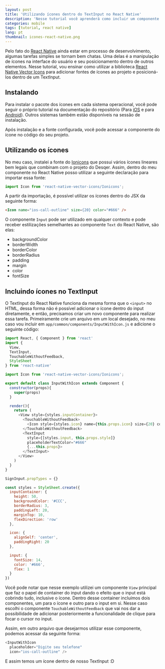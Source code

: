 ```yaml
---
layout: post
title: 'Utilizando ícones dentro do TextInput no React Native'
description: 'Nesse tutorial você aprenderá como incluir um componente de ícone dentro do componente TextInput do React Native'
categories: mobile
tags: [tutorial, react native]
lang: pt
thumbnail: icones-react-native.png
---
```


Pelo fato do [React Native](https://facebook.github.io/react-native/) ainda estar em processo de desenvolvimento, algumas tarefas simples se tornam bem chatas. Uma delas é a manipulação de ícones na interface do usuário e seu posicionamento dentro de outros elementos. Nesse tutorial, vou ensinar como utilizar a biblioteca [React Native Vector Icons](https://github.com/oblador/react-native-vector-icons) para adicionar fontes de ícones ao projeto e posicioná-los dentro de um TextInput.

## Instalando

Para instalar o pacote dos ícones em cada sistema operacional, você pode seguir o próprio tutorial na documentação do repositório (Para [iOS](https://github.com/oblador/react-native-vector-icons#ios) e para [Android](https://github.com/oblador/react-native-vector-icons#android)). Outros sistemas também estão disponíveis na sessão de instalação.

Após instalação e a fonte configurada, você pode acessar a componente do ícone no código do seu projeto.

## Utilizando os ícones

No meu caso, instalei a fonte do [Ionicons](http://ionicframework.com/docs/v2/ionicons/) que possui vários ícones lineares bem legais que combinam com o projeto do Desqer. Assim, dentro do meu componente no React Native posso utilizar a seguinte declaração para importar essa fonte:

```javascript
import Icon from 'react-native-vector-icons/Ionicons';
```

A partir da importação, é possível utilizar os ícones dentro do JSX da seguinte forma:

```html
<Icon name="ios-call-outline" size={20} color="#666" />
```

O componente `Input` pode ser utilizado em qualquer contexto e pode receber estilizações semelhantes ao componente `Text` do React Native, são elas:

* backgroundColor
* borderWidth
* borderColor
* borderRadius
* padding
* margin
* color
* fontSize

## Incluindo ícones no TextInput

O TextInput do React Native funciona da mesma forma que o `<input>` no HTML, dessa forma não é possível adicionar o ícone dentro do input diretamente, e então, precisamos criar um novo componente para realizar essa tarefa. Primeiramente crie um arquivo em um local desejado, no meu caso vou incluir em `app/common/components/InputWithIcon.js` e adicione o seguinte código:

```javascript
import React, { Component } from 'react'
import {
  View,
  TextInput,
  TouchableWithoutFeedback,
  StyleSheet
} from 'react-native'

import Icon from 'react-native-vector-icons/Ionicons';

export default class InputWithIcon extends Component {
  constructor(props){
    super(props)
  }

  render(){
    return (
      <View style={styles.inputContainer}>
        <TouchableWithoutFeedback>
          <Icon style={styles.icon} name={this.props.icon} size={20} color="#666" />
        </TouchableWithoutFeedback>
        <TextInput
          style={[styles.input, this.props.style]}
          placeholderTextColor="#666"
          {...this.props}>
        </TextInput>
      </View>
    )
  }
}

SignInput.propTypes = {}

const styles = StyleSheet.create({
  inputContainer: {
    height: 50,
    backgroundColor: '#CCC',
    borderRadius: 3,
    paddingLeft: 20,
    marginTop: 10,
    flexDirection: 'row'
  },

  icon: {
    alignSelf: 'center',
    paddingRight: 20
  },

  input: {
    fontSize: 14,
    color: '#666',
    flex: 1
  }
})
```

Você pode notar que nesse exemplo utilizei um componente `View` principal que faz o papel de container do input dando o efeito que o input está cobrindo tudo, inclusive o ícone. Dentro desse container incluímos dois componentes, um para o ícone e outro para o input em si. Nesse caso escolhi o componente `TouchableWithoutFeedback` que vai nos dar a possibilidade de adicionar posteriormente a funcionalidade de clique para focar o cursor no input.

Assim, em outro arquivo que desejarmos utilizar esse componente, podemos acessar da seguinte forma:

```javascript
<InputWithIcon
  placeholder="Digite seu telefone"
  icon="ios-call-outline" />
```

E assim temos um ícone dentro de nosso TextInput :D
